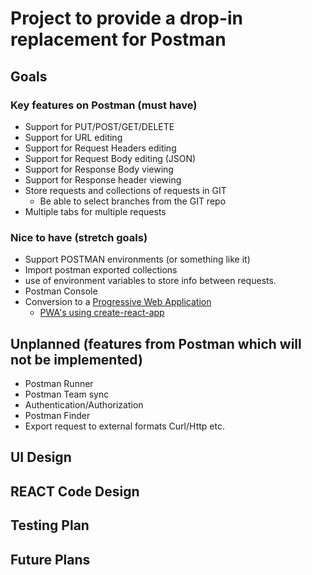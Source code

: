 # Project to provide a drop-in replacement for Postman

## Goals
### Key features on Postman (must have)
  * Support for PUT/POST/GET/DELETE
  * Support for URL editing
  * Support for Request Headers editing
  * Support for Request Body editing (JSON)
  * Support for Response Body viewing
  * Support for Response header viewing
  * Store requests and collections of requests in GIT
    * Be able to select branches from the GIT repo
  * Multiple tabs for multiple requests
### Nice to have (stretch goals)
  * Support POSTMAN environments (or something like it)
  * Import postman exported collections
  * use of environment variables to store info between requests.
  * Postman Console
  * Conversion to a [Progressive Web Application](https://web.dev/progressive-web-apps/)
    * [PWA's using create-react-app](https://create-react-app.dev/docs/making-a-progressive-web-app/)
 ## Unplanned (features from Postman which will not be implemented)
  * Postman Runner
  * Postman Team sync
  * Authentication/Authorization
  * Postman Finder
  * Export request to external formats Curl/Http etc.
## UI Design


## REACT Code Design


## Testing Plan


## Future Plans



